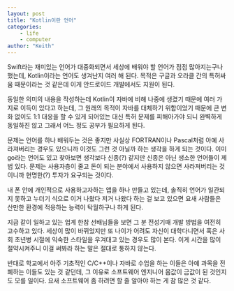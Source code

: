 ```yaml
---
layout: post
title: "Kotlin이란 언어"
categories:
    - life
    - computer
author: "Keith"
---
```


Swift라는 재미있는 언어가 대중화되면서 세상에 배워야 할 언어가 점점 많아지는구나 했는데, Kotlin이라는 언어도 생겨난지 여러 해 된다. 목적은 구글과 오라클 간의 특허싸움 때문이라는 것 같은데 이게 안드로이드 개발에서도 지원이 된다. 

동일한 의미의 내용을 작성하는데 Kotlin이 자바에 비해 나중에 생겼기 때문에 여러 가지로 이득이 있다고 하는데, 그 원래의 목적이 자바를 대체하기 위함이었기 때문에 큰 변화 없이도 1:1 대응을 할 수 있게 되어있는 대신 특허 문제를 피해아가야 되니 완벽하게 동일하진 않고 그래서 어느 정도 공부가 필요하게 된다. 

문제는 언어를 하나 배워두는 것은 좋지만 사실상 FORTRAN이나 Pascal처럼 아예 사라져버리는 경우도 있으니까 이것도 그런 것 아닐까 하는 생각을 하게 되는 것이다. 이미 go라는 언어도 있고 찾아보면 생각보다 신종(?) 같지만 신종은 아닌 생소한 언어들이 제법 있다. 문제는 사용자층이 줄고 돈이 되는 분야에서 사용하지 않으면 사라져버리는 것이니까 현명한(?) 투자가 요구되는 것이다.

내 폰 안에 개인적으로 사용하고자하는 앱을 하나 만들고 있는데, 솔직히 언어가 일관되지 못하고 누더기 식으로 이거 나왔다 저거 나왔다 하는 걸 보고 있으면 요새 사람들은 산만한 환경에 적응하는 능력이 탁월하구나 하게 된다. 

지금 같이 일하고 있는 업계 한참 선배님들을 보면 그 분 전성기때 개발 방법을 여전히 고수하고 있다. 세상이 많이 바뀌었지만 또 나이가 어려도 자신이 대학다니면서 혹은 사회 초년병 시절에 익숙한 스타일을 우겨대고 있는 경우도 많이 본다. 이게 시간을 많이 절약시켜주니 이걸 써봐라 하는 말은 절대로 통하지 않는다.

반대로 학교에서 아주 기초적인 C/C++이나 자바로 수업을 하는 이들은 아예 과목을 전폐하는 이들도 있는 것 같던데, 그 이유로 소프트웨어 엔지니어 몸값이 금값이 된 것인지도 모를 일이다. 요새 소프트웨어 좀 하려면 할 줄 알아야 하는 게 참 많은 것 같다. 